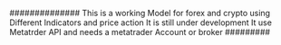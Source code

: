 ##############
This is a working Model for forex and crypto using Different Indicators and price action
It is still under development 
It use Metatrder API and needs a metatrader Account or broker
#########
